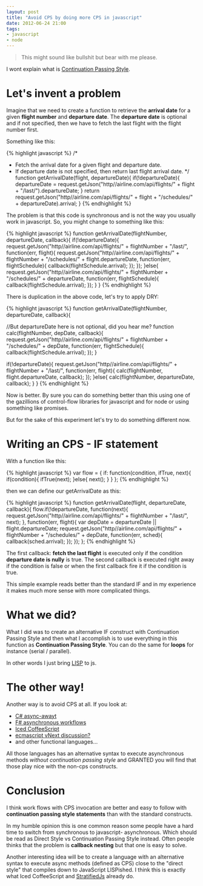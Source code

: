 ```yaml
---
layout: post
title: "Avoid CPS by doing more CPS in javascript"
date: 2012-06-24 21:00
tags: 
- javascript
- node
---
```


> This might sound like bullshit but bear with me please.

I wont explain what is [Continuation Passing Style](http://en.wikipedia.org/wiki/Continuation-passing_style).

Let's invent a problem
======================

Imagine that we need to create a function to retrieve the **arrival date** for a given **flight number** and **departure date**. The **departure date** is optional and if not specified, then we have to fetch the last flight with the flight number first. 

Something like this:

{% highlight javascript %}
/*
 * Fetch the arrival date for a given flight and departure date.
 * If departure date is not specified, then return last flight arrival date.
 */
function getArrivalDate(flight, departureDate){
  if(!departureDate){
    departureDate = request.getJson("http//airline.com/api/flights/" + flight + "/last/").departureDate;
  }
  return request.getJson("http//airline.com/api/flights/" + flight + "/schedules/" + departureDate).arrival;
}
{% endhighlight %}


The problem is that this code is synchronous and is not the way you usually work in javascript. So, you might change to something like this:


{% highlight javascript %}
function getArrivalDate(flightNumber, departureDate, callback){
  if(!departureDate){
    request.getJson("http//airline.com/api/flights/" + flightNumber + "/last/", function(err, flight){
      request.getJson("http//airline.com/api/flights/" + flightNumber + "/schedules/" + flight.departureDate, function(err, flightSchedule){
        callback(flightSchedule.arrival);
      });
    });
  }else{
    request.getJson("http//airline.com/api/flights/" + flightNumber + "/schedules/" + departureDate, function(err, flightSchedule){
      callback(flightSchedule.arrival);
    });
  }
}
{% endhighlight %}

There is duplication in the above code, let's try to apply DRY:

{% highlight javascript %}
function getArrivalDate(flightNumber, departureDate, callback){

  //But departureDate here is not optional, did you hear me?
  function calc(flightNumber, depDate, callback){
    request.getJson("http//airline.com/api/flights/" + flightNumber + "/schedules/" + depDate, function(err, flightSchedule){
      callback(flightSchedule.arrival);
    });
  }

  if(!departureDate){
   request.getJson("http//airline.com/api/flights/" + flightNumber + "/last/", function(err, flight){
      calc(flightNumber, flight.departureDate, callback);
    });
  }else{
    calc(flightNumber, departureDate, callback);
  }
}
{% endhighlight %}

Now is better. By sure you can do something better than this using one of the gazillions of control-flow libraries for javascript and for node or using something like promises.

But for the sake of this experiment let's try to do something different now.

Writing an CPS - IF statement
=============================

With a function like this:

{% highlight javascript %}
var flow = {
  if: function(condition, ifTrue, next){
    if(condition){
      ifTrue(next);
    }else{
      next();
    }
  }
};
{% endhighlight %}

then we can define our getArrivalDate as this:

{% highlight javascript %}
function getArrivalDate(flight, departureDate, callback){
  flow.if(!departureDate, function(next){
    request.getJson("http//airline.com/api/flights/" + flightNumber + "/last/", next);
  }, function(err, flight){
    var depDate = departureDate || flight.departureDate;
    request.getJson("http//airline.com/api/flights/" + flightNumber + "/schedules/" + depDate, function(err, sched){
      callback(sched.arrival);
    });
  });
};
{% endhighlight %}

The first callback: **fetch the last flight** is executed only if the condition **departure date is nully** is true. The second callback is executed right away if the condition is false or when the first callback fire it if the condition is true.

This simple example reads better than the standard IF and in my experience it makes much more sense with more complicated things.

What we did?
============

What I did was to create an alternative IF construct with Continuation Passing Style and then what I accomplish is to use everything in this function as **Continuation Passing Style**. You can do the same for **loops** for instance (serial / parallel).

In other words I just bring [LISP](http://www.n-a-n-o.com/lisp/cmucl-tutorials/LISP-tutorial-17.html) to js.

The other way!
==============

Another way is to avoid CPS at all. If you look at:

* [C# async-awayt](http://msdn.microsoft.com/en-us/library/hh191443(v=vs.110).aspx)
* [F# asynchronous workflows](http://msdn.microsoft.com/en-us/library/dd233250.aspx)
* [Iced CoffeeScript](http://maxtaco.github.com/coffee-script/)
* [ecmascript vNext discussion?](http://wiki.ecmascript.org/doku.php?id=strawman:deferred_functions)
* and other functional languages...

All those languages has an alternative syntax to execute asynchronous methods *without continuation passing style* and GRANTED you will find that those play nice with the non-cps constructs.

Conclusion
==========

I think work flows with CPS invocation are better and easy to follow with **continuation passing style statements** than with the standard constructs.

In my humble opinion this is one common reason some people have a hard time to switch from synchronous to javascript- asynchronous. Which should be read as Direct Style vs Continuation Passing Style instead. Often people thinks that the problem is **callback nesting** but that one is easy to solve. 

Another interesting idea will be to create a language with an alternative syntax to execute async methods (defined as CPS) close to the "direct style" that compiles down to JavaScript LISPished. I think this is exactly what Iced CoffeeScript and [StratifiedJs](http://onilabs.com/stratifiedjs) already do.
